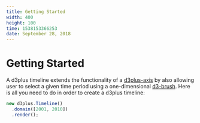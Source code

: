 ```yaml
---
title: Getting Started
width: 400
height: 100
time: 1538153366253
date: September 28, 2018
---
```


[width]: 400
[height]: 100

# Getting Started

A d3plus timeline extends the functionality of a [d3plus-axis](https://github.com/d3plus/d3plus-axis) by also allowing user to select a given time period using a one-dimensional [d3-brush](https://github.com/d3/d3-brush). Here is all you need to do in order to create a d3plus timeline:

```js
new d3plus.Timeline()
  .domain([2001, 2010])
  .render();
```
